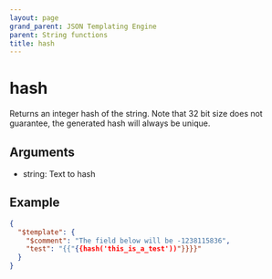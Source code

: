 ```yaml
---
layout: page
grand_parent: JSON Templating Engine
parent: String functions
title: hash
---
```


# hash

Returns an integer hash of the string. Note that 32 bit size does not guarantee, the generated hash will always be unique.

## Arguments

 - string: Text to hash

## Example

```json
{
  "$template": {
    "$comment": "The field below will be -1238115836",
    "test": "{{"{{hash('this_is_a_test'))"}}}}"
  }
}
```
